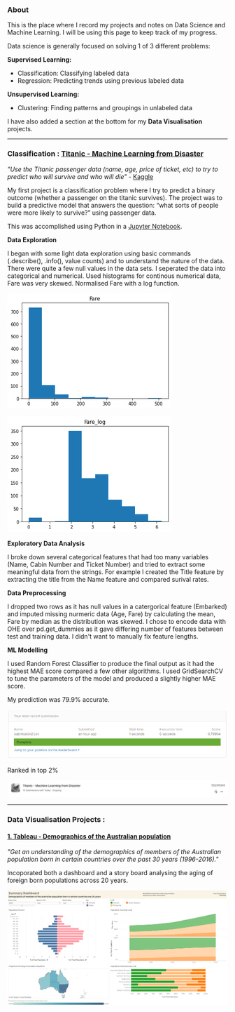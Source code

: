 ### About

This is the place where I record my projects and notes on Data Science and Machine Learning.  I will be using this page to keep track of my progress.

Data science is generally focused on solving 1 of 3 different problems:

**Supervised Learning:**
-	Classification: Classifying labeled data
-	Regression: Predicting trends using previous labeled data

**Unsupervised Learning:**
-	Clustering: Finding patterns and groupings in unlabeled data

I have also added a section at the bottom for my **Data Visualisation** projects.


-------------------------



### Classification : [Titanic - Machine Learning from Disaster](https://github.com/rx229/Tony_Portfolio/tree/main/Titanic)

*"Use the Titanic passenger data (name, age, price of ticket, etc) to try to predict who will survive and who will die"* - [Kaggle](https://www.kaggle.com/c/titanic)

My first project is a classification problem where I try to predict a binary outcome (whether a passenger on the titanic survives). The project was to build a predictive model that answers the question: “what sorts of people were more likely to survive?” using passenger data.

This was accomplished using Python in a [Jupyter Notebook](https://github.com/rx229/Tony_Portfolio/blob/main/Titanic/Titanic.ipynb). 


**Data Exploration**

I began with some light data exploration using basic commands (.describe(), .info(), value counts) and to understand the nature of the data. There were quite a few null values in the data sets.
I seperated the data into categorical and numerical.
Used histograms for continous numerical data, Fare was very skewed. Normalised Fare with a log function.


![image1](Images/skewed2.png)

![image2](Images/normal.png)

**Exploratory Data Analysis**

I broke down several categorical features that had too many variables (Name, Cabin Number and Ticket Number) and tried to extract some meaningful data from the strings. For example I created the Title feature by extracting the title from the Name feature and compared surival rates.

**Data Preprocessing**

I dropped two rows as it has null values in a catergorical feature (Embarked) and imputed missing nurmeric data (Age, Fare) by calculating the mean, Fare by median as the distribution was skewed.
I chose to encode data with OHE over pd.get_dummies as it gave differing number of features between test and training data. I didn't want to manually fix feature lengths. 

**ML Modelling**

I used Random Forest Classifier to produce the final output as it had the highest MAE score compared a few other algorithms.
I used GridSearchCV to tune the parameters of the model and produced a slightly higher MAE score.

My prediction was 79.9% accurate.

![image5](Images/Results.PNG)

Ranked in top 2%

![image6](Images/top.PNG)


-------------------------

### Data Visualisation Projects : 

#### [1. Tableau - Demographics of the Australian population](https://github.com/rx229/Tony_Portfolio/blob/main/Data%20Visualisation/Visualisation_of_Australian_Demographic_Data.twbx)

*"Get an understanding of the demographics of members of the Australian population born in certain countries over the past 30 years (1996-2016)."* 

Incoporated both a dashboard and a story board analysing the aging of foreign born populations across 20 years.

![image7](Images/Dash.PNG)
